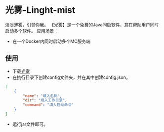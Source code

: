 # 光雾-Linght-mist
淡淡薄雾，引领你我。
【光雾】是一个免费的Java同启软件，意在帮助用户同时启动多个软件。
应用场景：
- 在一个Docker内同时启动多个MC服务端

## 使用
- 下载[光雾](https://github.com/Linght-mist/Linght-mist/releases/download/v1.0.0/Linght-mist.jar)
- 在执行目录下创建config文件夹，并在其中创建config.json。
```json
[
    {
        "name": "填入名称",
        "dir": "填入工作目录",
        "command": "填入启动命令"
    }
]
```
- 运行jar文件即可。